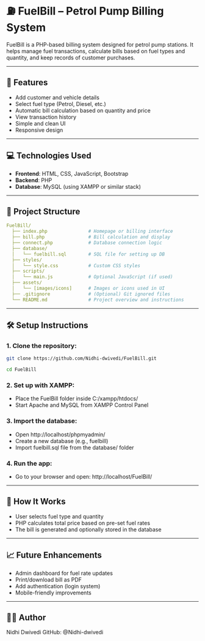 # ⛽ FuelBill – Petrol Pump Billing System

FuelBill is a PHP-based billing system designed for petrol pump stations. It helps manage fuel transactions, calculate bills based on fuel types and quantity, and keep records of customer purchases.

---

## 📌 Features

- Add customer and vehicle details
- Select fuel type (Petrol, Diesel, etc.)
- Automatic bill calculation based on quantity and price
- View transaction history
- Simple and clean UI
- Responsive design

---

## 💻 Technologies Used

- **Frontend**: HTML, CSS, JavaScript, Bootstrap
- **Backend**: PHP
- **Database**: MySQL (using XAMPP or similar stack)

---

## 📁 Project Structure

```yaml
FuelBill/
  ├── index.php               # Homepage or billing interface
  ├── bill.php                # Bill calculation and display
  ├── connect.php             # Database connection logic
  ├── database/
  │   └── fuelbill.sql        # SQL file for setting up DB
  ├── styles/
  │   └── style.css           # Custom CSS styles
  ├── scripts/
  │   └── main.js             # Optional JavaScript (if used)
  ├── assets/
  │   └── [images/icons]      # Images or icons used in UI
  ├── .gitignore              # (Optional) Git ignored files
  └── README.md               # Project overview and instructions
```

---

## 🛠️ Setup Instructions

### 1. Clone the repository:
```bash
git clone https://github.com/Nidhi-dwivedi/FuelBill.git
```
```bash
cd FuelBill
```

### 2. Set up with XAMPP:

- Place the FuelBill folder inside C:/xampp/htdocs/
- Start Apache and MySQL from XAMPP Control Panel

### 3. Import the database:

- Open http://localhost/phpmyadmin/
- Create a new database (e.g., fuelbill)
- Import fuelbill.sql file from the database/ folder

### 4. Run the app:

- Go to your browser and open:
  http://localhost/FuelBill/

---

## 🧠 How It Works

- User selects fuel type and quantity
- PHP calculates total price based on pre-set fuel rates
- The bill is generated and optionally stored in the database

---

## 📈 Future Enhancements

- Admin dashboard for fuel rate updates
- Print/download bill as PDF
- Add authentication (login system)
- Mobile-friendly improvements

--- 

## 👩‍💻 Author
Nidhi Dwivedi
GitHub: @Nidhi-dwivedi




